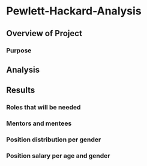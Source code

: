 # Pewlett-Hackard-Analysis  


## Overview of Project


### Purpose


## Analysis


## Results


### Roles that will be needed


### Mentors and mentees


### Position distribution per gender


### Position salary per age and gender

